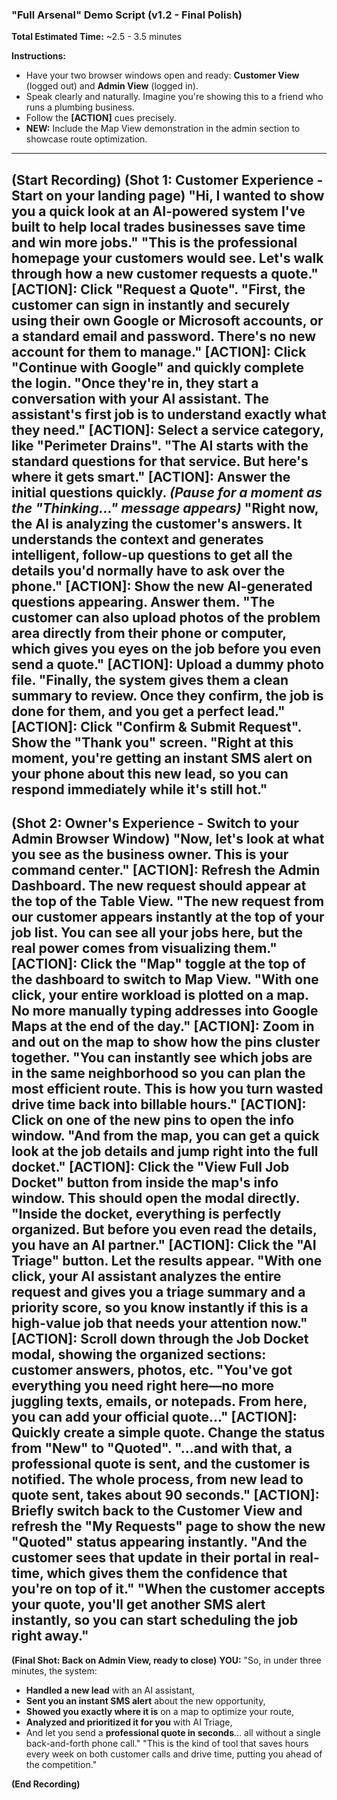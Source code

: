### **"Full Arsenal" Demo Script (v1.2 - Final Polish)**

**Total Estimated Time:** ~2.5 - 3.5 minutes

**Instructions:**
*   Have your two browser windows open and ready: **Customer View** (logged out) and **Admin View** (logged in).
*   Speak clearly and naturally. Imagine you're showing this to a friend who runs a plumbing business.
*   Follow the **[ACTION]** cues precisely.
*   **NEW:** Include the Map View demonstration in the admin section to showcase route optimization.
---
**(Start Recording)**
**(Shot 1: Customer Experience - Start on your landing page)**
"Hi, I wanted to show you a quick look at an AI-powered system I've built to help local trades businesses save time and win more jobs."
"This is the professional homepage your customers would see. Let's walk through how a new customer requests a quote."
**[ACTION]: Click "Request a Quote".**
"First, the customer can sign in instantly and securely using their own Google or Microsoft accounts, or a standard email and password. There's no new account for them to manage."
**[ACTION]: Click "Continue with Google" and quickly complete the login.**
"Once they're in, they start a conversation with your AI assistant. The assistant's first job is to understand exactly what they need."
**[ACTION]: Select a service category, like "Perimeter Drains".**
"The AI starts with the standard questions for that service. But here's where it gets smart."
**[ACTION]: Answer the initial questions quickly.**
*(Pause for a moment as the "Thinking..." message appears)*
"Right now, the AI is analyzing the customer's answers. It understands the context and generates intelligent, follow-up questions to get all the details you'd normally have to ask over the phone."
**[ACTION]: Show the new AI-generated questions appearing. Answer them.**
"The customer can also upload photos of the problem area directly from their phone or computer, which gives you eyes on the job before you even send a quote."
**[ACTION]: Upload a dummy photo file.**
"Finally, the system gives them a clean summary to review. Once they confirm, the job is done for them, and you get a perfect lead."
**[ACTION]: Click "Confirm & Submit Request". Show the "Thank you" screen.**
"Right at this moment, you're getting an instant SMS alert on your phone about this new lead, so you can respond immediately while it's still hot."
---
**(Shot 2: Owner's Experience - Switch to your Admin Browser Window)**
"Now, let's look at what you see as the business owner. This is your command center."
**[ACTION]: Refresh the Admin Dashboard. The new request should appear at the top of the Table View.**
"The new request from our customer appears instantly at the top of your job list. You can see all your jobs here, but the real power comes from visualizing them."
**[ACTION]: Click the "Map" toggle at the top of the dashboard to switch to Map View.**
"With one click, your entire workload is plotted on a map. **No more manually typing addresses into Google Maps at the end of the day.**"
**[ACTION]: Zoom in and out on the map to show how the pins cluster together.**
"You can instantly see which jobs are in the same neighborhood so you can plan the most efficient route. **This is how you turn wasted drive time back into billable hours.**"
**[ACTION]: Click on one of the new pins to open the info window.**
"And from the map, you can get a quick look at the job details and jump right into the full docket."
**[ACTION]: Click the "View Full Job Docket" button from inside the map's info window. This should open the modal directly.**
"Inside the docket, everything is perfectly organized. But before you even read the details, you have an AI partner."
**[ACTION]: Click the "AI Triage" button. Let the results appear.**
"With one click, your AI assistant analyzes the entire request and gives you a triage summary and a priority score, so you know instantly if this is a high-value job that needs your attention now."
**[ACTION]: Scroll down through the Job Docket modal, showing the organized sections: customer answers, photos, etc.**
"You've got everything you need right here—no more juggling texts, emails, or notepads. From here, you can add your official quote..."
**[ACTION]: Quickly create a simple quote. Change the status from "New" to "Quoted".**
"...and with that, a professional quote is sent, and the customer is notified. The whole process, from new lead to quote sent, takes about 90 seconds."
**[ACTION]: Briefly switch back to the Customer View and refresh the "My Requests" page to show the new "Quoted" status appearing instantly.**
"And the customer sees that update in their portal in real-time, which gives them the confidence that you're on top of it."
"When the customer accepts your quote, you'll get another SMS alert instantly, so you can start scheduling the job right away."
---

**(Final Shot: Back on Admin View, ready to close)**
**YOU:**
"So, in under three minutes, the system:
- **Handled a new lead** with an AI assistant,
- **Sent you an instant SMS alert** about the new opportunity,
- **Showed you exactly where it is** on a map to optimize your route,
- **Analyzed and prioritized it for you** with AI Triage,
- And let you send a **professional quote in seconds**... all without a single back-and-forth phone call."
"This is the kind of tool that saves hours every week on both customer calls and drive time, putting you ahead of the competition."

**(End Recording)**